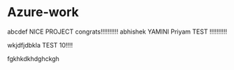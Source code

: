 # Azure-work
abcdef
NICE PROJECT congrats!!!!!!!!!!
abhishek
YAMINI 
Priyam
TEST !!!!!!!!!!

wkjdfjdbkla
TEST 10!!!!


fgkhkdkhdghckgh
